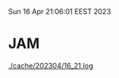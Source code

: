 Sun 16 Apr 21:06:01 EEST 2023
# JAM
<a href='./cache/202304/16_21.log'>./cache/202304/16_21.log</a>
